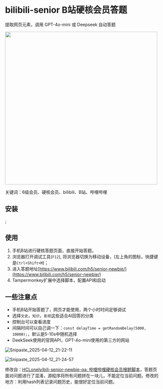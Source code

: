 # bilibili-senior B站硬核会员答题

提取网页元素，调用 GPT-4o-mini 或 Deepseek 自动答题

<img src="https://github.com/user-attachments/assets/f93b42a0-0acb-4e53-9256-015445ba8a19" width="500px">


关键词：6级会员、硬核会员、bilibili、B站、哔哩哔哩

## 安装

[](https://greasyfork.org/fr/scripts/532626-b%E7%AB%99%E7%A1%AC%E6%A0%B8ai%E7%AD%94%E9%A2%98);

## 使用

1.  手机B站进行硬核答题页面，直接开始答题。
2.  浏览器打开调试工具(`F12`), 将浏览器切换为移动设备，(左上角的图标，快捷键是`Ctrl+Shift+M`)；
4.  进入答题地址[https://www.bilibili.com/h5/senior-newbie/](https://www.bilibili.com/h5/senior-newbie/)
5.  Tampermonkey扩展中选择脚本，配置API和启动

## 一些注意点

- 手机B站开始答题了，网页才能使用，两个小时时间足够调试
- 选择`文史`，`知识`，`影视`这些适合AI回答的分类
- 控制台可以查看进度
- 间隔时间可以自己调一下：`const delayTime = getRandomDelay(5000, 10000);`，默认是5-10s中随机选择
- DeekSeek使用的官网API，GPT-4o-mini使用的第三方的网站

![Snipaste_2025-04-12_21-22-11](https://github.com/user-attachments/assets/2e12fb6b-2e94-44da-ab8b-15fcfa67c032)

![Snipaste_2025-04-12_21-24-57](https://github.com/user-attachments/assets/1155de6d-6233-4b7c-8c3f-45d8078cee98)


修改自：[HCLonely/bili-senior-newbie-qa: 哔哩哔哩硬核会员搜题脚本](https://github.com/HCLonely/bili-senior-newbie-qa?tab=readme-ov-file)，答题页面对问题进行了混淆，源程序将所有问题拼在一块儿，不能定位当前问题。修改的地方：利用hash列表记录问题历史，能很好定位当前问题。

